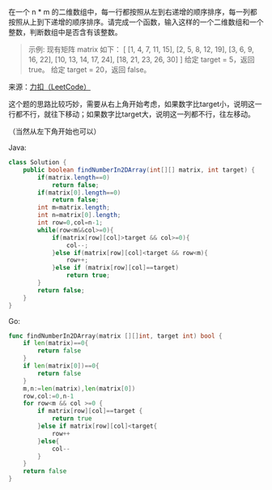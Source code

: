在一个 n * m 的二维数组中，每一行都按照从左到右递增的顺序排序，每一列都按照从上到下递增的顺序排序。请完成一个函数，输入这样的一个二维数组和一个整数，判断数组中是否含有该整数。


>示例:
现有矩阵 matrix 如下：
[
  [1,   4,  7, 11, 15],
  [2,   5,  8, 12, 19],
  [3,   6,  9, 16, 22],
  [10, 13, 14, 17, 24],
  [18, 21, 23, 26, 30]
]
给定 target = 5，返回 true。
给定 target = 20，返回 false。

来源：[力扣（LeetCode）](https://leetcode-cn.com/problems/er-wei-shu-zu-zhong-de-cha-zhao-lcof)

这个题的思路比较巧妙，需要从右上角开始考虑，如果数字比target小，说明这一行都不行，就往下移动；如果数字比target大，说明这一列都不行，往左移动。

（当然从左下角开始也可以）

Java:

```java
class Solution {
    public boolean findNumberIn2DArray(int[][] matrix, int target) {
        if(matrix.length==0)
            return false;
        if(matrix[0].length==0)
            return false;
        int m=matrix.length;
        int n=matrix[0].length;
        int row=0,col=n-1;
        while(row<m&&col>=0){
            if(matrix[row][col]>target && col>=0){
                col--;
            }else if(matrix[row][col]<target && row<m){
                row++;
            }else if (matrix[row][col]==target)
                return true;
        }
        return false;
    }
}
```

Go:

```go
func findNumberIn2DArray(matrix [][]int, target int) bool {
    if len(matrix)==0{
        return false
    }
    if len(matrix[0])==0{
        return false
    }   
    m,n:=len(matrix),len(matrix[0])
    row,col:=0,n-1
    for row<m && col >=0 {
        if matrix[row][col]==target {
            return true
        }else if matrix[row][col]<target{
            row++
        }else{
            col--
        }
    }
    return false
}
```
